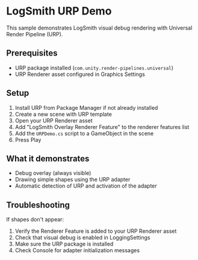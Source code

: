 # LogSmith URP Demo

This sample demonstrates LogSmith visual debug rendering with Universal Render Pipeline (URP).

## Prerequisites

- URP package installed (`com.unity.render-pipelines.universal`)
- URP Renderer asset configured in Graphics Settings

## Setup

1. Install URP from Package Manager if not already installed
2. Create a new scene with URP template
3. Open your URP Renderer asset
4. Add "LogSmith Overlay Renderer Feature" to the renderer features list
5. Add the `URPDemo.cs` script to a GameObject in the scene
6. Press Play

## What it demonstrates

- Debug overlay (always visible)
- Drawing simple shapes using the URP adapter
- Automatic detection of URP and activation of the adapter

## Troubleshooting

If shapes don't appear:
1. Verify the Renderer Feature is added to your URP Renderer asset
2. Check that visual debug is enabled in LoggingSettings
3. Make sure the URP package is installed
4. Check Console for adapter initialization messages
